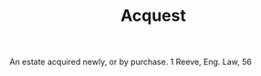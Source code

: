 ---
title: Acquest
letter: A
permalink: "/definitions/acquest.html"
body: An estate acquired newly, or by purchase. 1 Reeve, Eng. Law, 56
published_at: '2018-07-07'
layout: post
---